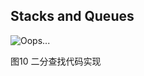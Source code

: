 ## Stacks and Queues


<div  align="center">
<img src="imgs/1-1-读取数据.png" alt="Oops..." align="center" />
<p>图10 二分查找代码实现</p>
</div>
